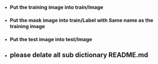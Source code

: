 - ### Put the training image into train/Image
- ### Put the mask image into train/Label with Same name as the training image 
- ### Put the test image into test/Image 
- ## please delate all sub dictionary README.md


